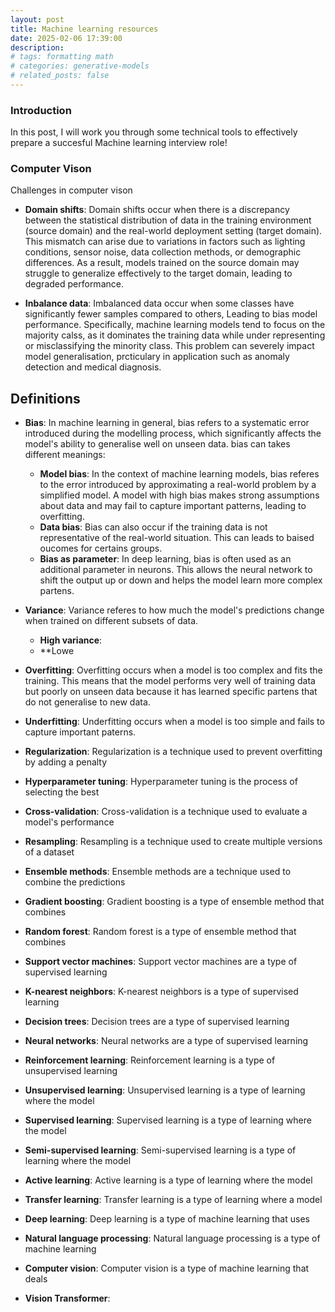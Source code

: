 ```yaml
---
layout: post
title: Machine learning resources
date: 2025-02-06 17:39:00
description:
# tags: formatting math
# categories: generative-models
# related_posts: false
---
```


<h3> Introduction </h3>
In this post, I will work you through some technical tools to effectively prepare a succesful Machine learning interview role!

<h3> Computer Vison </h3>
Challenges in computer vison

- **Domain shifts**: Domain shifts occur when there is a discrepancy between the statistical distribution of data in the training environment (source domain) and the real-world deployment setting (target domain). This mismatch can arise due to variations in factors such as lighting conditions, sensor noise, data collection methods, or demographic differences. As a result, models trained on the source domain may struggle to generalize effectively to the target domain, leading to degraded performance.

- **Inbalance data**: Imbalanced data occur when some classes have significantly fewer samples compared to others, Leading to bias model performance. Specifically, machine learning models tend to focus on the majority calss, as it dominates the training data while under representing or misclassifying the minority class. This problem can severely impact model generalisation, prcticulary in application such as anomaly detection and medical diagnosis.

<h2>Definitions</h2>

- **Bias**: In machine learning in general, bias refers to a systematic error introduced during the modelling process, which significantly affects the model's ability to generalise well on unseen data. bias can takes different meanings:
    * **Model bias**: In the context of machine learning models, bias referes to the error introduced by approximating a real-world problem by a simplified model. A model with high bias makes strong assumptions about data and may fail to capture important patterns, leading to overfitting. 
    * **Data bias**: Bias can also occur if the training data is not representative of the real-world situation. This can leads to baised oucomes for certains groups. 
    * **Bias as parameter**:  In deep learning, bias is often used as an additional parameter in neurons. This allows the neural network to shift the output up or down and helps the model learn more complex partens. 

- **Variance**: Variance referes to how much the model's predictions change when trained on different subsets of data. 
    * **High variance**: 
    * **Lowe

- **Overfitting**: Overfitting occurs when a model is too complex and fits the training. This means that the model performs very well of training data but poorly on unseen data because it has learned specific partens that do not generalise to new data. 
- **Underfitting**: Underfitting occurs when a model is too simple and fails to capture important paterns. 

- **Regularization**: Regularization is a technique used to prevent overfitting by adding a penalty
- **Hyperparameter tuning**: Hyperparameter tuning is the process of selecting the best
- **Cross-validation**: Cross-validation is a technique used to evaluate a model's performance
- **Resampling**: Resampling is a technique used to create multiple versions of a dataset
- **Ensemble methods**: Ensemble methods are a technique used to combine the predictions
- **Gradient boosting**: Gradient boosting is a type of ensemble method that combines
- **Random forest**: Random forest is a type of ensemble method that combines
- **Support vector machines**: Support vector machines are a type of supervised learning
- **K-nearest neighbors**: K-nearest neighbors is a type of supervised learning
- **Decision trees**: Decision trees are a type of supervised learning
- **Neural networks**: Neural networks are a type of supervised learning
- **Reinforcement learning**: Reinforcement learning is a type of unsupervised learning
- **Unsupervised learning**: Unsupervised learning is a type of learning where the model
- **Supervised learning**: Supervised learning is a type of learning where the model
- **Semi-supervised learning**: Semi-supervised learning is a type of learning where the model
- **Active learning**: Active learning is a type of learning where the model
- **Transfer learning**: Transfer learning is a type of learning where a model
- **Deep learning**: Deep learning is a type of machine learning that uses
- **Natural language processing**: Natural language processing is a type of machine learning
- **Computer vision**: Computer vision is a type of machine learning that deals
- **Vision Transformer**: 


<!--
<h3> Computer Vison </h3>
Challenges in computer vison

- **Domain shifts**:Domain shifts occur when there is a discrepancy between the statistical distribution of data in the training environment (source domain) and the real-world deployment setting (target domain). This mismatch can arise due to variations in factors such as lighting conditions, sensor noise, data collection methods, or demographic differences. As a result, models trained on the source domain may struggle to generalize effectively to the target domain, leading to degraded performance. Addressing domain shifts often involves techniques such as domain adaptation, domain generalization, or self-supervised learning to enhance model robustness across different environments.
- **Inbalance data**: Imbalanced data occur when some classes have significantly fewer samples compared to others, Leading to bias model performance. Specifically, machine learning models tend to focus on the majority calss, as it dominates the training data while under representing or misclassifying the minority class. This problem can severely impact model generalisation, prcticulary in application such as anomaly detection and medical diagnosis.  

$$
\begin{equation}\label{eq: test}
\sum_{k=1}^\infty |\langle x, e_k \rangle|^2 \leq \|x\|^2
\end{equation}
$$ -->

<!-- **Pixel-wise classification**:
**Instant classification**:
**edge detection**:
**Convolution**:
**Activation function**:
**ResNet**:
**VGG**:
**Skip-connection**:
**Vision transformer**:

--- -->
